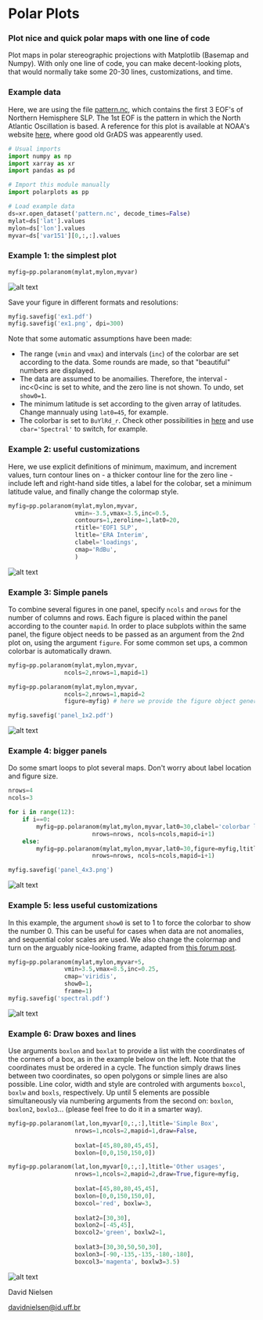
# Polar Plots
### Plot nice and quick polar maps with one line of code
Plot maps in polar stereographic projections with Matplotlib (Basemap and Numpy). With only one line of code, you can make decent-looking plots, that would normally take some 20-30 lines, customizations, and time.

### Example data
Here, we are using the file [pattern.nc](https://github.com/davidmnielsen/polarplots/blob/master/pattern.nc), which contains the first 3 EOF's of Northern Hemisphere SLP. The 1st EOF is the pattern in which the North Atlantic Oscillation is based. A reference for this plot is available at NOAA's website [here](http://www.cpc.ncep.noaa.gov/products/precip/CWlink/daily_ao_index/ao.loading.shtml), where good old GrADS was appearently used.

```python
# Usual imports
import numpy as np
import xarray as xr
import pandas as pd

# Import this module manually
import polarplots as pp

# Load example data
ds=xr.open_dataset('pattern.nc', decode_times=False) 
mylat=ds['lat'].values             
mylon=ds['lon'].values
myvar=ds['var151'][0,:,:].values

```
### Example 1: the simplest plot
```python
myfig=pp.polaranom(mylat,mylon,myvar)
```
![alt text](https://github.com/davidmnielsen/polarplots/blob/master/ex_figures/ex1.png "ex1.png")

Save your figure in different formats and resolutions:
```python
myfig.savefig('ex1.pdf') 
myfig.savefig('ex1.png', dpi=300) 
```
Note that some automatic assumptions have been made:
- The range (`vmin` and `vmax`) and intervals (`inc`) of the colorbar are set according to the data. Some rounds are made, so that "beautiful" numbers are displayed.
- The data are assumed to be anomailies. Therefore, the interval -inc<0<inc is set to white, and the zero line is not shown. To undo, set `show0=1`.
- The minimum latitude is set according to the given array of latitudes. Change mannualy using `lat0=45`, for example.
- The colorbar is set to `BuYlRd_r`. Check other possibilities in [here](https://matplotlib.org/examples/color/colormaps_reference.html) and use `cbar='Spectral'` to switch, for example. 

### Example 2: useful customizations
Here, we use explicit definitions of minimum, maximum, and increment values, turn contour lines on - a thicker contour line for the zero line - include left and right-hand side titles, a label for the colobar, set a minimum latitude value, and finally change the colormap style. 
```python
myfig=pp.polaranom(mylat,mylon,myvar,
                   vmin=-3.5,vmax=3.5,inc=0.5,
                   contours=1,zeroline=1,lat0=20,
                   rtitle='EOF1 SLP',
                   ltitle='ERA Interim',
                   clabel='loadings',
                   cmap='RdBu',
                   )
```
![alt text](https://github.com/davidmnielsen/polarplots/blob/master/ex_figures/ex2.png "ex2.png")

### Example 3: Simple panels
To combine several figures in one panel, specify `ncols` and `nrows` for the number of columns and rows. Each figure is placed within the panel according to the counter `mapid`.  In order to place subplots within the same panel, the figure object needs to be passed as an argument from the 2nd plot on, using the argument `figure`. For some common set ups, a common colorbar is automatically drawn.

```python
myfig=pp.polaranom(mylat,mylon,myvar,
                ncols=2,nrows=1,mapid=1)

myfig=pp.polaranom(mylat,mylon,myvar,
                ncols=2,nrows=1,mapid=2
                figure=myfig) # here we provide the figure object generated in the previous plot

myfig.savefig('panel_1x2.pdf')
``` 
![alt text](https://github.com/davidmnielsen/polarplots/blob/master/ex_figures/panel_1x2.png "panel_1x2.png")

### Example 4: bigger panels

Do some smart loops to plot several maps. Don't worry about label location and figure size.

```python
nrows=4
ncols=3

for i in range(12):
    if i==0:
        myfig=pp.polaranom(mylat,mylon,myvar,lat0=30,clabel='colorbar label',ltitle='%d' %(i+1),
                        nrows=nrows, ncols=ncols,mapid=i+1)
    else:
        myfig=pp.polaranom(mylat,mylon,myvar,lat0=30,figure=myfig,ltitle='%d' %(i+1),
                        nrows=nrows, ncols=ncols,mapid=i+1)

myfig.savefig('panel_4x3.png')
```
![alt text](https://github.com/davidmnielsen/polarplots/blob/master/ex_figures/panel_4x3.png "panel_4x3.png")

### Example 5: less useful customizations
In this example, the argument `show0` is set to 1 to force the colorbar to show the number 0. This can be useful for cases when data are not anomalies, and sequential color scales are used. We also change the colormap and turn on the arguably nice-looking frame, adapted from [this forum post](https://stackoverflow.com/questions/47431242/matplotlib-create-lat-lon-white-black-round-bounding-box-around-basemap).  

```python
myfig=pp.polaranom(mylat,mylon,myvar+5,
                vmin=3.5,vmax=8.5,inc=0.25,
                cmap='viridis',
                show0=1,
                frame=1)
myfig.savefig('spectral.pdf')
```
![alt text](https://github.com/davidmnielsen/polarplots/blob/master/ex_figures/spectral.png "spectral.png")

### Example 6: Draw boxes and lines
Use arguments `boxlon` and `boxlat` to provide a list with the coordinates of the corners of a box, as in the example below on the left. Note that the coordinates must be ordered in a cycle. The function simply draws lines between two coordinates, so open polygons or simple lines are also possible. Line color, width and style are controled with arguments `boxcol`, `boxlw` and `boxls`, respectively. Up until 5 elements are possible simultaneously via numbering arguments from the second on:  `boxlon`, `boxlon2`, `boxlo3`... (please feel free to do it in a smarter way).

```python
myfig=pp.polaranom(lat,lon,myvar[0,:,:],ltitle='Simple Box',
                   nrows=1,ncols=2,mapid=1,draw=False,
                   
                   boxlat=[45,80,80,45,45],
                   boxlon=[0,0,150,150,0])

myfig=pp.polaranom(lat,lon,myvar[0,:,:],ltitle='Other usages',
                   nrows=1,ncols=2,mapid=2,draw=True,figure=myfig,
                   
                   boxlat=[45,80,80,45,45],
                   boxlon=[0,0,150,150,0],
                   boxcol='red', boxlw=3,
                   
                   boxlat2=[30,30],
                   boxlon2=[-45,45],
                   boxcol2='green', boxlw2=1,
                   
                   boxlat3=[30,30,50,50,30],
                   boxlon3=[-90,-135,-135,-180,-180],
                   boxcol3='magenta', boxlw3=3.5)

```
![alt text](https://github.com/davidmnielsen/polarplots/blob/master/ex_figures/simple_box.png "simple_box.png")

David Nielsen

davidnielsen@id.uff.br


